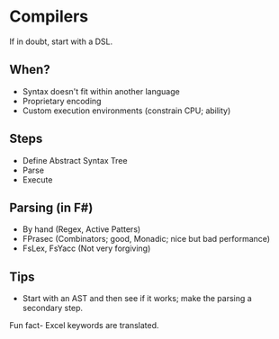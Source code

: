 # Compilers

If in doubt, start with a DSL.

## When?
- Syntax doesn't fit within another language
- Proprietary encoding
- Custom execution environments (constrain CPU; ability)

## Steps
- Define Abstract Syntax Tree
- Parse
- Execute

## Parsing (in F#)
- By hand (Regex, Active Patters)
- FPrasec (Combinators; good, Monadic; nice but bad performance)
- FsLex, FsYacc (Not very forgiving)

## Tips
- Start with an AST and then see if it works; make the parsing a secondary step.

Fun fact- Excel keywords are translated.
